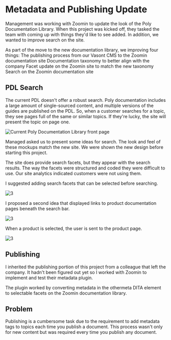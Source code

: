 

# Metadata and Publishing Update


Management was working with Zoomin to update the look of the Poly Documentation Library. When this project was kicked off, they tasked the team with coming up with things they'd like to see added. In addition, we wanted to improve search on the site.

As part of the move to the new documentation library, we improving four things:
The publishing process from our Vasont CMS to the Zoomin documentation site
Documentation taxonomy to better align with the company
Facet update on the Zoomin site to match the new taxonomy
Search on the Zoomin documentation site

## PDL Search
The current PDL doesn't offer a robust search. Poly documentation includes a large amount of single-sourced content, and multiple versions of the guides are published on the PDL. So, when a customer searches for a topic, they see pages full of the same or similar topics. If they're lucky, the site will present the topic on page one.

![Current Poly Documentation Library front page](https://chriskpeterson.github.io/vuepress2/public/search/poly-site-original.png)

Managed asked us to present some ideas for search. The look and feel of these mockups match the new site. We were shown the new design before starting this project.

The site does provide search facets, but they appear with the search results. The way the facets were structured and coded they were difficult to use. Our site analytics indicated customers were not using them.

I suggested adding search facets that can be selected before searching.

![3](https://chriskpeterson.github.io/vuepress2/public/search/poly-site-idea-2.png)

I proposed a second idea that displayed links to product documentation pages beneath the search bar.

![3](https://chriskpeterson.github.io/vuepress2/public/search/poly-site-idea-3.png)

When a product is selected, the user is sent to the product page.

![3](https://chriskpeterson.github.io/vuepress2/public/search/poly-site-idea-4.png)

## Publishing
I inherited the publishing portion of this project from a colleague that left the company. It hadn't been figured out yet so I worked with Zoomin to implement and test their metadata plugin.

The plugin worked by converting metadata in the othermeta DITA element to selectable facets on the Zoomin documentation library.

## Problem

Publishing is a cumbersome task due to the requirement to add metadata tags to topics each time you publish a document. This process wasn't only for new content but was required every time you publish any document.

